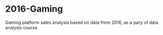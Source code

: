 # 2016-Gaming
Gaming platform sales analysis based on data from 2016, as a pary of data analysis course.
